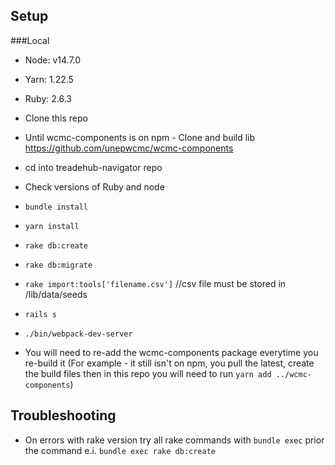 ## Setup

###Local

- Node: v14.7.0
- Yarn: 1.22.5
- Ruby: 2.6.3

- Clone this repo
- Until wcmc-components is on npm - Clone and build lib https://github.com/unepwcmc/wcmc-components
- cd into treadehub-navigator repo
- Check versions of Ruby and node
- `bundle install`
- `yarn install`
- `rake db:create`
- `rake db:migrate`
- `rake import:tools['filename.csv']` //csv file must be stored in /lib/data/seeds
- `rails s`
- `./bin/webpack-dev-server`
- You will need to re-add the wcmc-components package everytime you re-build it (For example - it still isn't on npm, you pull the latest, create the build files then in this repo you will need to run `yarn add ../wcmc-components`)

## Troubleshooting
- On errors with rake version try all rake commands with `bundle exec` prior the command e.i. `bundle exec rake db:create`
